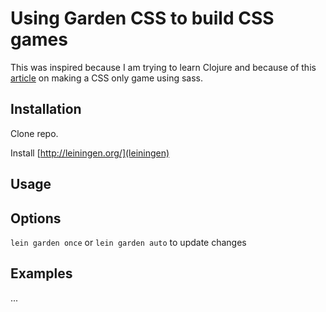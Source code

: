# Using Garden CSS to build CSS games

This was inspired because I am trying to learn Clojure and because of this [article](https://una.im/css-games/#%F0%9F%92%81) on making
a CSS only game using sass.

## Installation

Clone repo.

Install [http://leiningen.org/](leiningen)

## Usage

## Options

`lein garden once`
or
`lein garden auto` to update changes

## Examples

...
